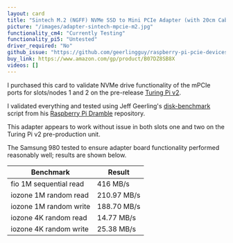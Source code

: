 ```yaml
---
layout: card
title: "Sintech M.2 (NGFF) NVMe SSD to Mini PCIe Adapter (with 20cm Cable)"
picture: "/images/adapter-sintech-mpcie-m2.jpg"
functionality_cm4: "Currently Testing"
functionality_pi5: "Untested"
driver_required: "No"
github_issue: "https://github.com/geerlingguy/raspberry-pi-pcie-devices/issues/355"
buy_link: https://www.amazon.com/gp/product/B07DZ8SB8X
videos: []
---
```


I purchased this card to validate NVMe drive functionality of the mPCIe ports for slots/nodes 1 and 2 on the pre-release [Turing Pi v2](https://turingpi.com/turing-pi-v2-is-here/).

I validated everything and tested using Jeff Geerling's [disk-benchmark](https://github.com/geerlingguy/raspberry-pi-dramble/blob/master/setup/benchmarks/disk-benchmark.sh) script from his [Raspberry Pi Dramble](https://github.com/geerlingguy/raspberry-pi-dramble) repository.

This adapter appears to work without issue in both slots one and two on the Turing Pi v2 pre-production unit.

The Samsung 980 tested to ensure adapter board functionality performed reasonably well; results are shown below.

| Benchmark              | Result      |
|------------------------|-------------|
| fio 1M sequential read | 416 MB/s    |
| iozone 1M random read  | 210.97 MB/s |
| iozone 1M random write | 188.70 MB/s |
| iozone 4K random read  | 14.77 MB/s  |
| iozone 4K random write | 25.38 MB/s  |
